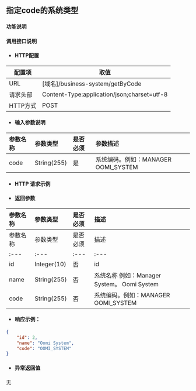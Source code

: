 ## 指定code的系统类型

#### 功能说明



#### 调用接口说明

* #### HTTP配置

| 配置项 | 取值 |
| --- | --- |
| URL | \[域名\]/business-system/getByCode |
| 请求头部 | Content-Type:application/json;charset=utf-8 |
| HTTP方式 | POST|

* #### 输入参数说明

| 参数名称 | 参数类型 | 是否必须 | 参数描述 |
| :--- | :--- | :--- | :--- |
| code| String\(255\) | 是 | 系统编码。例如：MANAGER OOMI_SYSTEM|


* #### HTTP 请求示例


* #### 返回参数

| 参数名称 | 参数类型 | 是否必须 | 描述 |
| :--- | :--- | :--- | :--- |
| 参数名称 | 参数类型 | 是否必须 | 描述 |
| :--- | :--- | :--- | :--- |
| id            | Integer\(10\) | 否 | id|
| name| String\(255\) | 否 | 系统名称 例如：Manager System。 Oomi System|
| code| String\(255\) | 否 | 系统编码。例如：MANAGER OOMI_SYSTEM|


* #### 响应示例：

```json
{
    "id": 2,
    "name": "Oomi System",
    "code": "OOMI_SYSTEM"
}

```

* #### 异常返回值

无



